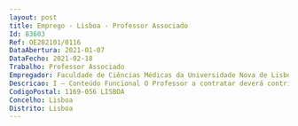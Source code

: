 ```yaml
--- 
layout: post
title: Emprego - Lisboa - Professor Associado
Id: 83603
Ref: OE202101/0116
DataAbertura: 2021-01-07
DataFecho: 2021-02-18
Trabalho: Professor Associado
Empregador: Faculdade de Ciências Médicas da Universidade Nova de Lisboa - NOVA Medical School
Descricao: I — Conteúdo Funcional O Professor a contratar deverá contribuir para o ensino e a investigação nas seguintes áreas 1 — Ensino de Genética e de Toxicologia Humana e Genética do Mestrado integrado emMedicina 2 — Investigação no âmbito de Genética e de Toxicologia Genética.II — Requisitos de admissão 1 — Nos termos do artigo 40.º do ECDU, é requisito para a candidatura ao concurso em apreçoser titular do grau de doutor há mais de cinco anos.
CodigoPostal: 1169-056 LISBOA
Concelho: Lisboa
Distrito: Lisboa
--- 
```

